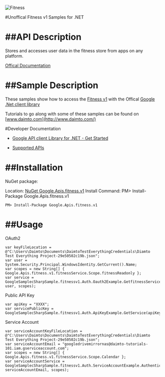 ﻿![Fitness](https://www.gstatic.com/images/branding/product/1x/googleg_32dp.png)

#Unoffical Fitness v1 Samples for .NET  

##API Description
=============

Stores and accesses user data in the fitness store from apps on any platform.

[Offical Documentation](https://developers.google.com/fit/rest/)

##Sample Description
=============

These samples show how to access the [Fitness v1](https://developers.google.com/fit/rest/) with the Offical [Google .Net client library](https://github.com/google/google-api-dotnet-client)

Tutorials to go along with some of these samples can be found on [www.daimto.com](http://www.daimto.com/)

#Developer Documentation

* [Google API client Library for .NET - Get Started](https://developers.google.com/api-client-library/dotnet/get_started)

* [Supported APIs](https://developers.google.com/api-client-library/dotnet/apis/)

##Installation
=================================

NuGet package:

Location: [NuGet Google.Apis.fitness.v1](https://www.nuget.org/packages/Google.Apis.fitness.v1)
Install Command: PM>  Install-Package Google.Apis.fitness.v1

```
PM> Install-Package Google.Apis.fitness.v1
```

##Usage
=================================

OAuth2
```
var keyFileLocation = @"C:\Users\Daimto\Documents\DaimtoTestEverythingCredentials\Diamto Test Everything Project-29e50502c19b.json";
var user = System.Security.Principal.WindowsIdentity.GetCurrent().Name;
var scopes = new String[] { Google.Apis.fitness.v1.fitnessService.Scope.fitnessReadonly };
var service = GoogleSamplecSharpSample.fitnessv1.Auth.Oauth2Example.GetfitnessService(keyFileLocation, user, scopes);
```
Public API Key
```
var apiKey = "XXXX";
var servicePublicKey = GoogleSamplecSharpSample.fitnessv1.Auth.ApiKeyExample.GetService(apiKey);
```
Service Account
```
var serviceAccountKeyFileLocation = @"C:\Users\Daimto\Documents\DaimtoTestEverythingCredentials\Diamto Test Everything Project-29e50502c19b.json";
var serviceAccountEmail = "googledrivemirrornas@daimto-tutorials-101.iam.gserviceaccount.com";
var scopes = new String[] { Google.Apis.fitness.v1.fitnessService.Scope.Calendar };            
var serviceAccountService = GoogleSamplecSharpSample.fitnessv1.Auth.ServiceAccountExample.AuthenticateServiceAccount(serviceAccountKeyFileLocation, serviceAccountEmail, scopes);
```
